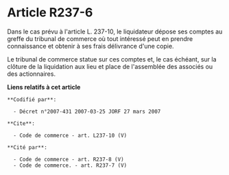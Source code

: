# Article R237-6

Dans le cas prévu à l'article L. 237-10, le liquidateur dépose ses comptes au greffe du tribunal de commerce où tout
intéressé peut en prendre connaissance et obtenir à ses frais délivrance d'une copie. 

Le tribunal de commerce statue sur ces comptes et, le cas échéant, sur la clôture de la liquidation aux lieu et place de
l'assemblée des associés ou des actionnaires.

**Liens relatifs à cet article**

	**Codifié par**:

	  - Décret n°2007-431 2007-03-25 JORF 27 mars 2007

	**Cite**:

	  - Code de commerce - art. L237-10 (V)

	**Cité par**:

	  - Code de commerce - art. R237-8 (V)
	  - Code de commerce. - art. R237-7 (V)
